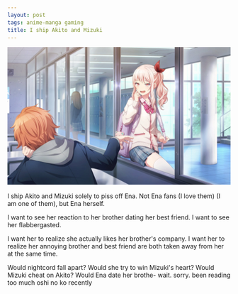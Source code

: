 ```yaml
---
layout: post
tags: anime-manga gaming
title: I ship Akito and Mizuki
---
```


![The "I'll ask lil bro" card](/assets/images/post-images/Mizuaki-2.png)

I ship Akito and Mizuki solely to piss off Ena. Not Ena fans (I love them) (I am one of them), but Ena herself.

I want to see her reaction to her brother dating her best friend. I want to see her flabbergasted.

I want her to realize she actually likes her brother's company. I want her to realize her annoying brother and best friend are both taken away from her at the same time.

Would nightcord fall apart? Would she try to win Mizuki's heart? Would Mizuki cheat on Akito? Would Ena date her brothe- wait. sorry. been reading too much oshi no ko recently
